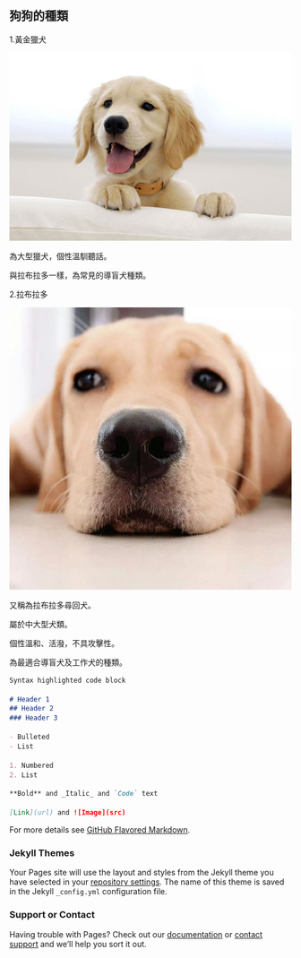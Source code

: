 ## 狗狗的種類

1.黃金獵犬

![Image](https://github.com/lincindiawang/Doggy.github.io/blob/master/UNADJUSTEDNONRAW_thumb_14.jpg)

為大型獵犬，個性溫馴聽話。

與拉布拉多一樣，為常見的導盲犬種類。

2.拉布拉多

![Image](https://github.com/lincindiawang/Doggy.github.io/blob/master/UNADJUSTEDNONRAW_thumb_16.jpg)

又稱為拉布拉多尋回犬。

屬於中大型犬類。

個性溫和、活潑，不具攻擊性。

為最適合導盲犬及工作犬的種類。
```markdown
Syntax highlighted code block

# Header 1
## Header 2
### Header 3

- Bulleted
- List

1. Numbered
2. List

**Bold** and _Italic_ and `Code` text

[Link](url) and ![Image](src)
```

For more details see [GitHub Flavored Markdown](https://guides.github.com/features/mastering-markdown/).

### Jekyll Themes

Your Pages site will use the layout and styles from the Jekyll theme you have selected in your [repository settings](https://github.com/lincindiawang/Doggy.github.io/settings). The name of this theme is saved in the Jekyll `_config.yml` configuration file.

### Support or Contact

Having trouble with Pages? Check out our [documentation](https://help.github.com/categories/github-pages-basics/) or [contact support](https://github.com/contact) and we’ll help you sort it out.
